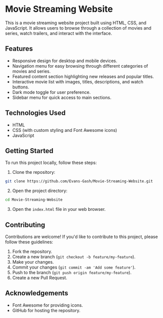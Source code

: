 # Movie Streaming Website

This is a movie streaming website project built using HTML, CSS, and JavaScript. It allows users to browse through a collection of movies and series, watch trailers, and interact with the interface.

## Features

- Responsive design for desktop and mobile devices.
- Navigation menu for easy browsing through different categories of movies and series.
- Featured content section highlighting new releases and popular titles.
- Interactive movie list with images, titles, descriptions, and watch buttons.
- Dark mode toggle for user preference.
- Sidebar menu for quick access to main sections.

## Technologies Used

- HTML
- CSS (with custom styling and Font Awesome icons)
- JavaScript

## Getting Started

To run this project locally, follow these steps:

1. Clone the repository:

```bash
git clone https://github.com/Evans-Gash/Movie-Streaming-Website.git
```

2. Open the project directory:

```bash
cd Movie-Streaming-Website
```

3. Open the `index.html` file in your web browser.


## Contributing

Contributions are welcome! If you'd like to contribute to this project, please follow these guidelines:

1. Fork the repository.
2. Create a new branch (`git checkout -b feature/my-feature`).
3. Make your changes.
4. Commit your changes (`git commit -am 'Add some feature'`).
5. Push to the branch (`git push origin feature/my-feature`).
6. Create a new Pull Request.

## Acknowledgements

- Font Awesome for providing icons.
- GitHub for hosting the repository.
